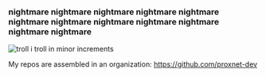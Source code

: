 <h3>nightmare nightmare nightmare nightmare nightmare nightmare nightmare nightmare nightmare nightmare nightmare nightmare</h3>

![troll](https://github.com/ZombieBrine13092/ZombieBrine13092/blob/main/troll.png)
i troll in minor increments

My repos are assembled in an organization: https://github.com/proxnet-dev
